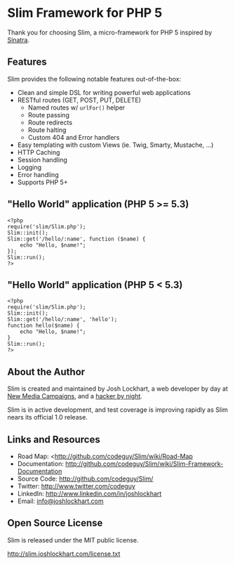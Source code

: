 # Slim Framework for PHP 5

Thank you for choosing Slim, a micro-framework for PHP 5 inspired by [Sinatra](http://sinatrarb.com).

## Features

Slim provides the following notable features out-of-the-box:

* Clean and simple DSL for writing powerful web applications
* RESTful routes (GET, POST, PUT, DELETE)
  * Named routes w/ `urlFor()` helper
  * Route passing
  * Route redirects
  * Route halting
  * Custom 404 and Error handlers
* Easy templating with custom Views (ie. Twig, Smarty, Mustache, ...)
* HTTP Caching
* Session handling
* Logging
* Error handling
* Supports PHP 5+

## "Hello World" application (PHP 5 >= 5.3)

    <?php
    require('slim/Slim.php');
    Slim::init();
    Slim::get('/hello/:name', function ($name) {
        echo "Hello, $name!";
    });
    Slim::run();
    ?>

## "Hello World" application (PHP 5 < 5.3)

    <?php
    require('slim/Slim.php');
    Slim::init();
    Slim::get('/hello/:name', 'hello');
    function hello($name) {
        echo "Hello, $name!";
    }
    Slim::run();
    ?>

## About the Author

Slim is created and maintained by Josh Lockhart, a web developer by day at [New Media Campaigns](http://www.newmediacampaigns.com), and a [hacker by night](http://github.com/codeguy).

Slim is in active development, and test coverage is improving  rapidly as Slim nears its official 1.0 release.

## Links and Resources

* Road Map:       <http://github.com/codeguy/Slim/wiki/Road-Map
* Documentation:  <http://github.com/codeguy/Slim/wiki/Slim-Framework-Documentation>
* Source Code:    <http://github.com/codeguy/Slim/>
* Twitter:        <http://www.twitter.com/codeguy>
* LinkedIn:       <http://www.linkedin.com/in/joshlockhart>
* Email:          [info@joshlockhart.com](info@joshlockhart.com)

## Open Source License

Slim is released under the MIT public license.

<http://slim.joshlockhart.com/license.txt>